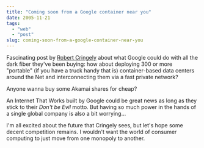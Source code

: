 ```yaml
---
title: "Coming soon from a Google container near you"
date: 2005-11-21
tags: 
  - "web"
  - "post"
slug: coming-soon-from-a-google-container-near-you
---
```


Fascinating post by [Robert Cringely](http://www.pbs.org/cringely/pulpit/pulpit20051117.html) about what Google could do with all the dark fiber they've been buying: how about deploying 300 or more "portable" (if you have a truck handy that is) container-based data centers around the Net and interconnecting them via a fast private network?

Anyone wanna buy some Akamai shares for cheap?

An Internet That Works built by Google could be great news as long as they stick to their _Don't be Evil_ motto. But having so much power in the hands of a single global company is also a bit worrying...

I'm all excited about the future that Cringely sees, but let's hope some decent competition remains. I wouldn't want the world of consumer computing to just move from one monopoly to another.
